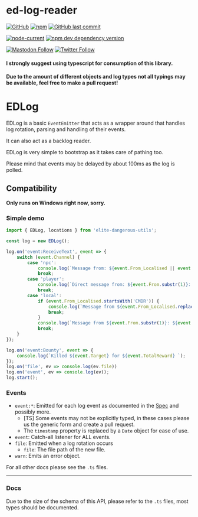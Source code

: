 # ed-log-reader
[![GitHub](https://img.shields.io/github/license/radarcz/ed-log-reader?style=for-the-badge)](https://github.com/RadarCZ/ed-log-reader/blob/master/LICENSE)
[![npm](https://img.shields.io/npm/v/ed-log-reader?style=for-the-badge)](https://www.npmjs.com/package/ed-log-reader)
[![GitHub last commit](https://img.shields.io/github/last-commit/radarcz/ed-log-reader?style=for-the-badge)](https://github.com/RadarCZ/ed-log-reader)

[![node-current](https://img.shields.io/node/v/ed-log-reader?style=for-the-badge)](https://nodejs.org/dist/v19.3.0/)
[![npm dev dependency version](https://img.shields.io/npm/dependency-version/ed-log-reader/dev/typescript?style=for-the-badge)](https://www.npmjs.com/package/typescript)

[![Mastodon Follow](https://img.shields.io/mastodon/follow/109387591320006293?domain=https%3A%2F%2Fgomastodon.cz&style=social)](https://gomastodon.cz/@datradar)
[![Twitter Follow](https://img.shields.io/twitter/follow/datradar?style=social)](https://twitter.com/DatRadar)


#### I strongly suggest using typescript for consumption of this library.
#### Due to the amount of different objects and log types not all typings may be available, feel free to make a pull request!

# EDLog

EDLog is a basic `EventEmitter` that acts as a wrapper around
that handles log rotation, parsing and handling of their events.

It can also act as a backlog reader.

EDLog is very simple to bootstrap as it takes care of pathing too.

Please mind that events may be delayed by about 100ms as the log is polled.

## Compatibility

**Only runs on Windows right now, sorry.**

### Simple demo
```typescript
import { EDLog, locations } from 'elite-dangerous-utils';

const log = new EDLog();

log.on('event:ReceiveText', event => {
    switch (event.Channel) {
        case 'npc':
            console.log(`Message from: ${event.From_Localised || event.From}: ${event.Message_Localised}`);
            break;
        case 'player':
            console.log(`Direct message from: ${event.From.substr(1)}: ${event.Message}`);
            break;
        case 'local':
            if (event.From_Localised.startsWith('CMDR')) {
                console.log(`Message from ${event.From_Localised.replace('Commander ', '')}: ${event.Message}`);
                break;
            }
            console.log(`Message from ${event.From.substr(1)}: ${event.Message}`);
            break;
    }
});

log.on('event:Bounty', event => {
    console.log(`Killed ${event.Target} for ${event.TotalReward} `);
});
log.on('file', ev => console.log(ev.file))
log.on('event', ev => console.log(ev));
log.start();
```

### Events

- `event:*`: Emitted for each log event as documented in the [Spec](https://forums.frontier.co.uk/attachment.php?attachmentid=112608&d=1477509102]) and possibly more.
    - [TS] Some events may not be explicitly typed, in these cases please us the generic form and create a pull request.
    - The `timestamp` property is replaced by a `Date` object for ease of use.
- `event`: Catch-all listener for ALL events.
- `file`: Emitted when a log rotation occurs
    - `file`: The file path of the new file.
- `warn`: Emits an error object.

For all other docs please see the `.ts` files.

---

### Docs

Due to the size of the schema of this API, please refer to the `.ts` files, most types should be documented.
